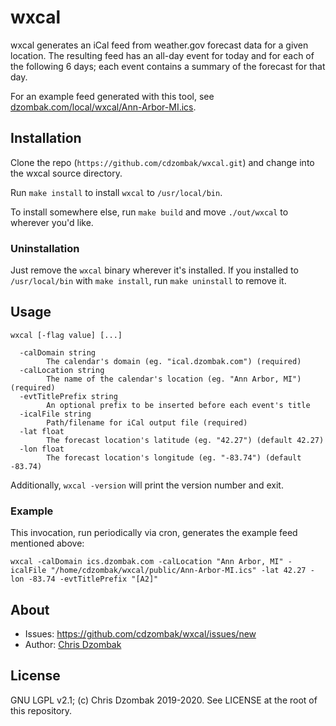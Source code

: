 # wxcal

wxcal generates an iCal feed from weather.gov forecast data for a given location. The resulting feed has an all-day event for today and for each of the following 6 days; each event contains a summary of the forecast for that day.

For an example feed generated with this tool, see [dzombak.com/local/wxcal/Ann-Arbor-MI.ics](https://www.dzombak.com/local/wxcal/Ann-Arbor-MI.ics).

## Installation

Clone the repo (`https://github.com/cdzombak/wxcal.git`) and change into the wxcal source directory.

Run `make install` to install `wxcal` to `/usr/local/bin`.

To install somewhere else, run `make build` and move `./out/wxcal` to wherever you'd like.

### Uninstallation

Just remove the `wxcal` binary wherever it's installed. If you installed to `/usr/local/bin` with `make install`, run `make uninstall` to remove it.

## Usage

```
wxcal [-flag value] [...]

  -calDomain string
    	The calendar's domain (eg. "ical.dzombak.com") (required)
  -calLocation string
    	The name of the calendar's location (eg. "Ann Arbor, MI") (required)
  -evtTitlePrefix string
    	An optional prefix to be inserted before each event's title
  -icalFile string
    	Path/filename for iCal output file (required)
  -lat float
    	The forecast location's latitude (eg. "42.27") (default 42.27)
  -lon float
    	The forecast location's longitude (eg. "-83.74") (default -83.74)
```

Additionally, `wxcal -version` will print the version number and exit.

### Example

This invocation, run periodically via cron, generates the example feed mentioned above:

```
wxcal -calDomain ics.dzombak.com -calLocation "Ann Arbor, MI" -icalFile "/home/cdzombak/wxcal/public/Ann-Arbor-MI.ics" -lat 42.27 -lon -83.74 -evtTitlePrefix "[A2]"
```

## About

- Issues: https://github.com/cdzombak/wxcal/issues/new
- Author: [Chris Dzombak](https://www.dzombak.com)

## License

GNU LGPL v2.1; (c) Chris Dzombak 2019-2020. See LICENSE at the root of this repository.
